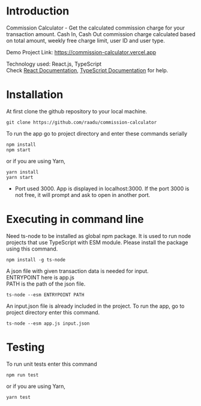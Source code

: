 # Introduction
Commission Calculator - Get the calculated commission charge for your transaction amount. Cash In, Cash Out commission charge calculated based on total amount, weekly free charge limit, user ID and user type. <br/>

Demo Project Link: https://commission-calculator.vercel.app <br/>

Technology used: React.js, TypeScript <br/>
Check [React Documentation](https://reactjs.org/docs/getting-started.html), [TypeScript Documentation](https://www.typescriptlang.org/docs/) for help.

# Installation 
At first clone the github repository to your local machine. 
```
git clone https://github.com/raadu/commission-calculator
```

To run the app go to project directory and enter these commands serially
```
npm install
npm start
```
or if you are using Yarn,

```
yarn install
yarn start
```

* Port used 3000. App is displayed in localhost:3000. If the port 3000 is not free, it will prompt and ask to open in another port.

# Executing in command line
Need ts-node to be installed as global npm package. It is used to run node projects that use TypeScript with ESM module. Please install the package using this command.

```
npm install -g ts-node
```

A json file with given transaction data is needed for input. <br/>
ENTRYPOINT here is app.js <br/>
PATH is the path of the json file. <br/>

```
ts-node --esm ENTRYPOINT PATH
```

An input.json file is already included in the project. To run the app, go to project directory enter this command. 

```
ts-node --esm app.js input.json
```

# Testing
To run unit tests enter this command
```
npm run test
```
or if you are using Yarn,

```
yarn test
```
